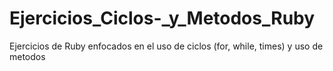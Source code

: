 # Ejercicios_Ciclos-_y_Metodos_Ruby

Ejercicios de Ruby enfocados en el uso de ciclos (for, while, times) y uso de metodos
